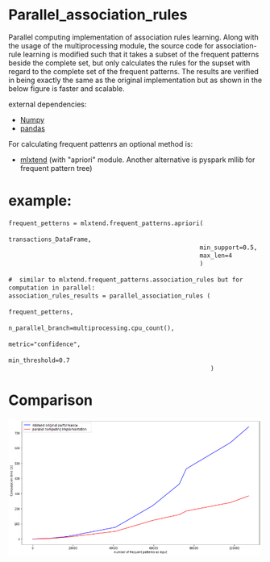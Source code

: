 # Parallel_association_rules
Parallel computing implementation of association rules learning.
Along with the usage of the multiprocessing module, the source code for association-rule learning is modified such that it takes a subset of the frequent patterns beside the complete set, but only calculates the rules for the supset with regard to the complete set of the frequent patterns. The results are verified in being exactly the same as the original implementation but as shown in the below figure is faster and scalable.

external dependencies:
 * [Numpy](http://www.numpy.org/)
 * [pandas](https://pandas.pydata.org/)
 
For calculating frequent pattenrs an optional method is:

 * [mlxtend](http://rasbt.github.io/mlxtend/user_guide/frequent_patterns/association_rules/#association-rules-generation-from-frequent-itemsets) (with "apriori" module. Another alternative is pyspark mllib for frequent pattern tree)



# example:
```
frequent_petterns = mlxtend.frequent_patterns.apriori(
                                                     transactions_DataFrame,
                                                     min_support=0.5,
                                                     max_len=4
                                                     )
                                                     
#  similar to mlxtend.frequent_patterns.association_rules but for computation in parallel:                                                    
association_rules_results = parallel_association_rules (
                                                        frequent_petterns,
                                                        n_parallel_branch=multiprocessing.cpu_count(),
                                                        metric="confidence",
                                                        min_threshold=0.7
                                                        )
```


# Comparison
![2](comparison.png "Comparison")
